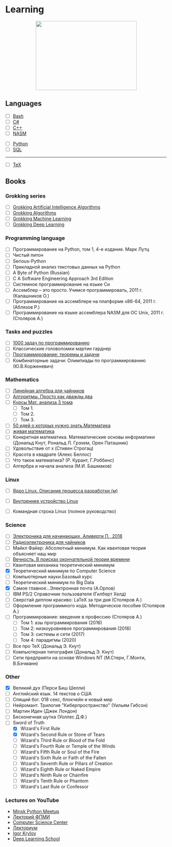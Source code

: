 # Learning

<p align="center">
  <img src="https://cdn1.savepice.ru/uploads/2020/7/29/997cbb6969f9300285a01f8b9c61e991-full.jpg" width="315" height="215"/>
</p>

## Languages
- [ ] [Bash](/Bash)
- [ ] [C#](/C%23)
- [ ] [C++](/C++)
- [ ] [NASM](/NASM)
<!--- 
- [ ] [Go](/Go)
-->
- [ ] [Python](/Python)
- [ ] [SQL](/SQL)
<!---
- [ ] [Ruby](/Ruby)
- [ ] [Swift](/Swift)
-->
---
- [ ] [TeX](/TeX)

## Books

### Grokking series
- [ ] [Grokking Artificial Intelligence Algorithms](https://www.manning.com/books/grokking-artificial-intelligence-algorithms?a_aid=gaia&a_bid=6a1b836a)
- [ ] [Grokking Algorithms](https://www.manning.com/books/grokking-algorithms)
- [ ] [Grokking Machine Learning](https://www.manning.com/books/grokking-machine-learning?query=Grokking)
- [ ] [Grokking Deep Learning](https://www.manning.com/books/grokking-deep-learning?query=Grokking)

### Programming language
- [ ] Программирование на Python, том 1, 4-е издание. Марк Лутц
- [ ] Чистый питон
- [ ] Serious-Python
- [ ] Прикладной анализ текстовых данных на Python
- [ ] A Byte of Python (Russian)
- [ ] C A Software Engineering Approach 3rd Edition
- [ ] Системное программирование на языке Си
- [ ] Ассемблер – это просто. Учимся программировать, 2011 г. (Калашников О.)
- [ ] Программирование на ассемблере на платформе x86-64, 2011 г. (Аблязов Р.)
- [ ] Программирование на языке ассемблера NASM для ОС Unix, 2011 г. (Столяров А.)

### Tasks and puzzles
- [ ] [1000 задач по программированию](http://k504.khai.edu/attachments/article/762/Zadachnik_Abramyan.pdf)
- [ ]  Классические головоломки мартин гарднер
- [ ] [Программирование: теоремы и задачи](https://hal.archives-ouvertes.fr/hal-01480636/document)
- [ ]  Комбинаторные задачи: Олимпиады по программированию (Ю.В.Корженевич)

### Mathematics
- [ ] [Линейная алгебра для чайников](http://alik-abdulin.com/matrixes/matrixes.html#opred)
- [ ] [Алгоритмы. Просто как дважды два](https://1lib.eu/book/2881801/bdf9dc?regionChanged=&redirect=537745)
- [ ] [Курсы Мат. анализа 3 тома](https://may.alleng.org/d/math/math98.htm)
  - [ ] Том 1.
  - [ ] Том 2.
  - [ ] Том 3.
- [ ] [50 идей о которых нужно знать.Математика](https://www.labirint.ru/books/435729/)
- [ ] [живая математика](https://math.ru/lib/book/djvu/perelman/alive_math.djvu)
- [ ]  Конкретная математика. Математические основы информатики (Дональд Кнут, Рональд Л. Грэхем, Орен Паташник)
- [ ]  Удовольствие от x (Стивен Строгац)
- [ ]  Красота в квадрате (Алекс Беллос)
- [ ]  Что такое математика? (Р. Курант, Г.Роббинс)
- [ ]  Алгербра и начала анализа (М.И. Башмаков)

### Linux 
- [ ] [Ядро Linux. Описание процесса разработки (м)](https://codernet.ru/books/linux/yadro_linux_opisanie_processa_razrabotki/)
- [ ] [Внутреннее устройство Linux](https://itsecforu.ru/wp-content/uploads/2018/01/uord_brayan_vnutrennee_ustroystvo_linux.pdf)

- [ ]  Командная строка Linux (полное руководство)

### Science
- [ ] [Электроника для начинающих, Аливерти П., 2018](https://www.radiosovet.ru/book/elektronik/10405-elektronika-dlya-nachinayuschih.html)
- [ ] [Радиоэлектроника для чайников](http://www.dialektika.com/books/978-5-8459-1055-4.html)
- [ ]  Майкл Файер: Абсолютный минимум. Как квантовая теория объясняет наш мир
- [ ] [Вечность. В поисках окончательной теории времени](http://loveread.me/view_global.php?id=71317)
- [ ] Квантовая механика теоретический минимум
- [x] Теоретический минимум по Computer Science
- [ ] Компьютерные науки.Базовый курс
- [ ] Теоретический минимум по  Big Data
- [x] Самое главное...Электронная почта (А.Орлов)
- [ ] IBM PS/2 Справочник пользователя (Гилберт Хелд)
- [ ] Сверстай диплом красиво: LaTeX за три дня (Столяров А.)
- [ ] Оформление программного кода. Методическое пособие (Столяров А.)
- [ ] Программирование: введение в профессию (Столяров А.)
  - [ ] Том 1: азы программирования (2016)
  - [ ] Том 2: низкоуровневое программирования (2016)
  - [ ] Том 3: системы и сети (2017)
  - [ ] Том 4: парадигмы (2020)
- [ ] Все про TeX (Дональд Э. Кнут)
- [ ] Компьютерная типография (Дональд Э. Кнут)
- [ ] Сети предприяти на основе Windows NT (М.Стерн, Г.Монти, В.Бэчманн)

### Other
- [x] Великий дух (Перси Биш Шелли)
- [ ] Английский язык. 14 текстов о США
- [ ] Спящий бог. 018 секс, блокчейн и новый мир
- [ ] Нейромант. Трилогия "Киберпространство" (Уильям Гибсон)
- [ ] Мартин Иден (Джек Лондон)
- [ ] Бесконечная шутка (Уоллес Д.Ф.)
- [ ] Sword of Truth
  - [x] Wizard's First Rule
  - [x] Wizard's Second Rule  or Stone of Tears
  - [ ] Wizard's Third  Rule or Blood of the Fold
  - [ ] Wizard's Fourth Rule or Temple of the Winds
  - [ ] Wizard's Fifth Rule or Soul of the Fire
  - [ ] Wizard's Sixth Rule or Faith of the Fallen
  - [ ] Wizard's Seventh Rule or Pillars of Creation
  - [ ] Wizard's Eighth Rule or Naked Empire
  - [ ] Wizard's Ninth Rule or Chainfire
  - [ ] Wizard's Tenth Rule or Phantom
  - [ ] Wizard's Last Rule or Confessor

### Lectures on YouTube
- [Minsk Python Meetup](https://www.youtube.com/user/pythonMinsk)
- [Лекторий ФПМИ](https://www.youtube.com/channel/UCdxesVp6Fs7wLpnp1XKkvZg)
- [Computer Science Center](https://www.youtube.com/c/CompscicenterRu/featured)
- [Лекториум](https://www.youtube.com/user/OpenLektorium/featured)
- [Igor Krylov](https://www.youtube.com/c/IgorKrylov/featured)
- [Deep Learning School](https://www.youtube.com/c/DeepLearningSchool/featured)
